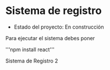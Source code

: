 <h1>Sistema de registro</h1>

- Estado del proyecto: En construcción

Para ejecutar el sistema debes poner 

'''npm install react'''

Sistema de Registro 2
